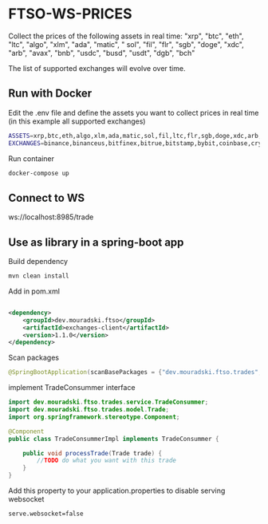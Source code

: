 # FTSO-WS-PRICES

Collect the prices of the following assets in real time: "xrp", "btc", "eth", "ltc", "algo", "xlm", "ada", "matic", "
sol", "fil", "flr", "sgb", "doge", "xdc", "arb", "avax", "bnb", "usdc", "busd", "usdt", "dgb", "bch"

The list of supported exchanges will evolve over time.

## Run with Docker

Edit the .env file and define the assets you want to collect prices in real time (in this example all supported
exchanges)

```sh
ASSETS=xrp,btc,eth,algo,xlm,ada,matic,sol,fil,ltc,flr,sgb,doge,xdc,arb,avax,bnb,usdc,busd,usdt
EXCHANGES=binance,binanceus,bitfinex,bitrue,bitstamp,bybit,coinbase,crypto,digifinex,fmfw,gateio,hitbtc,huobi,kraken,kucoin,lbank,mexc,okex,upbit,btcex,bitmart,bitget
```

Run container

```sh
docker-compose up
```

## Connect to WS

ws://localhost:8985/trade

## Use as library in a spring-boot app

Build dependency

```sh
mvn clean install
```

Add in pom.xml

```xml

<dependency>
    <groupId>dev.mouradski.ftso</groupId>
    <artifactId>exchanges-client</artifactId>
    <version>1.1.0</version>
</dependency>
```

Scan packages

```java
@SpringBootApplication(scanBasePackages = {"dev.mouradski.ftso.trades", "other.base.package"})
```

implement TradeConsummer interface

```java
import dev.mouradski.ftso.trades.service.TradeConsummer;
import dev.mouradski.ftso.trades.model.Trade;
import org.springframework.stereotype.Component;

@Component
public class TradeConsummerImpl implements TradeConsummer {

    public void processTrade(Trade trade) {
        //TODO do what you want with this trade
    }
}
```

Add this property to your application.properties to disable serving websocket

```properties
serve.websocket=false
```



